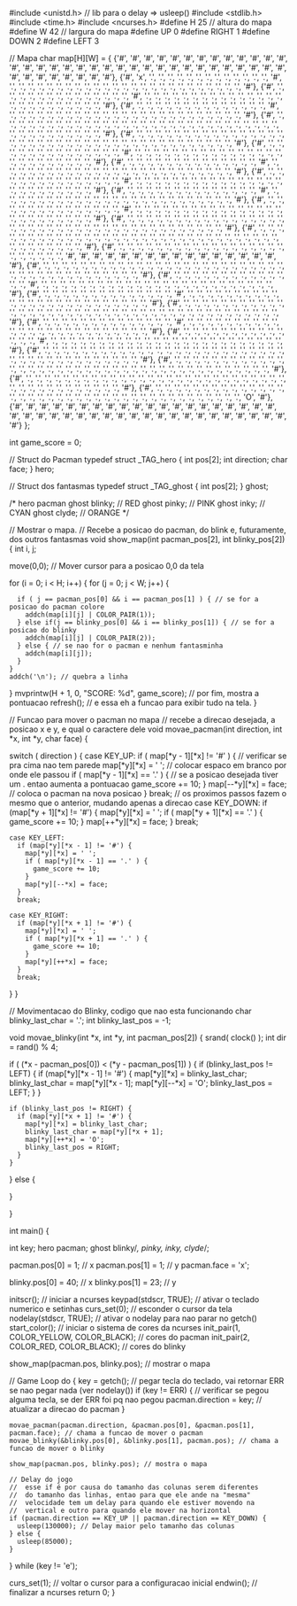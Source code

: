 #include <unistd.h> // lib para o delay => usleep()
#include <stdlib.h>
#include <time.h>
#include <ncurses.h>
#define H 25 // altura do mapa
#define W 42 // largura do mapa
#define UP 0
#define RIGHT 1
#define DOWN 2
#define LEFT 3

// Mapa
char map[H][W] = {
{'#', '#', '#', '#', '#', '#', '#', '#', '#', '#', '#', '#', '#', '#', '#', '#', '#', '#', '#', '#', '#', '#', '#', '#', '#', '#', '#', '#', '#', '#', '#', '#', '#', '#', '#', '#', '#', '#', '#', '#', '#', '#'},
{'#', 'x', '.', '.', '.', '.', '.', '.', '.', '.', '.', '.', '.', '.', '.', '#', '.', '.', '.', '.', '.', '.', '.', '.', '.', '.', '.', '.', '.', '.', '.', '.', '.', '.', '.', '.', '.', '.', '.', '.', '.', '#'},
{'#', '.', '.', '.', '.', '.', '.', '.', '.', '.', '.', '.', '.', '.', '.', '#', '.', '.', '.', '.', '.', '.', '.', '.', '.', '.', '.', '.', '.', '.', '.', '.', '.', '.', '.', '.', '.', '.', '.', '.', '.', '#'},
{'#', '.', '.', '.', '.', '.', '.', '.', '.', '.', '.', '.', '.', '.', '.', '#', '.', '.', '.', '.', '.', '.', '.', '.', '.', '.', '.', '.', '.', '.', '.', '.', '.', '.', '.', '.', '.', '.', '.', '.', '.', '#'},
{'#', '.', '.', '.', '.', '.', '.', '.', '.', '.', '.', '.', '.', '.', '.', '.', '.', '.', '.', '.', '.', '.', '.', '.', '.', '.', '.', '.', '.', '.', '.', '.', '.', '.', '.', '.', '.', '.', '.', '.', '.', '#'},
{'#', '.', '.', '.', '.', '.', '.', '.', '.', '.', '.', '.', '.', '.', '.', '.', '.', '.', '.', '.', '.', '.', '.', '.', '.', '.', '.', '.', '.', '.', '.', '.', '.', '.', '.', '.', '.', '.', '.', '.', '.', '#'},
{'#', '.', '.', '.', '.', '.', '.', '.', '.', '.', '.', '.', '.', '.', '.', '#', '.', '.', '.', '.', '.', '.', '.', '.', '.', '.', '.', '.', '.', '.', '.', '.', '.', '.', '.', '.', '.', '.', '.', '.', '.', '#'},
{'#', '.', '.', '.', '.', '.', '.', '.', '.', '.', '.', '.', '.', '.', '.', '#', '.', '.', '.', '.', '.', '.', '.', '.', '.', '.', '.', '.', '.', '.', '.', '.', '.', '.', '.', '.', '.', '.', '.', '.', '.', '#'},
{'#', '.', '.', '.', '.', '.', '.', '.', '.', '.', '.', '.', '.', '.', '.', '#', '.', '.', '.', '.', '.', '.', '.', '.', '.', '.', '.', '.', '.', '.', '.', '.', '.', '.', '.', '.', '.', '.', '.', '.', '.', '#'},
{'#', '.', '.', '.', '.', '.', '.', '.', '.', '.', '.', '.', '.', '.', '.', '#', '.', '.', '.', '.', '.', '.', '.', '.', '.', '.', '.', '.', '.', '.', '.', '.', '.', '.', '.', '.', '.', '.', '.', '.', '.', '#'},
{'#', '.', '.', '.', '.', '.', '.', '.', '.', '.', '.', '.', '.', '.', '.', '#', '.', '.', '.', '.', '.', '.', '.', '.', '.', '.', '.', '.', '.', '.', '.', '.', '.', '.', '.', '.', '.', '.', '.', '.', '.', '#'},
{'#', '.', '.', '.', '.', '.', '.', '.', '.', '.', '.', '.', '.', '.', '.', '.', '.', '.', '.', '.', '.', '.', '.', '.', '.', '.', '.', '.', '.', '.', '.', '.', '.', '.', '.', '.', '.', '.', '.', '.', '.', '#'},
{'#', '.', '.', '.', '.', '.', '.', '.', '.', '.', '.', '.', '.', '.', '.', '.', '.', '.', '.', '.', '.', '.', '.', '.', '.', '.', '.', '.', '.', '.', '.', '.', '.', '.', '.', '.', '.', '.', '.', '.', '.', '#'},
{'#', '.', '.', '.', '.', '.', '.', '.', '.', '.', '.', '.', '.', '.', '.', '.', '.', '.', '.', '.', '.', '.', '.', '.', '.', '#', '#', '#', '#', '#', '#', '#', '#', '#', '#', '#', '#', '#', '#', '#', '#', '#'},
{'#', '.', '.', '.', '.', '.', '.', '.', '.', '.', '.', '.', '.', '.', '.', '.', '.', '.', '.', '.', '.', '.', '.', '.', '.', '.', '.', '.', '.', '.', '.', '.', '.', '.', '.', '.', '.', '.', '.', '.', '.', '#'},
{'#', '.', '.', '.', '.', '.', '.', '.', '.', '.', '.', '.', '.', '.', '.', '#', '.', '.', '.', '.', '.', '.', '.', '.', '.', '.', '.', '.', '.', '.', '.', '.', '.', '.', '.', '.', '.', '.', '.', '.', '.', '#'},
{'#', '.', '.', '.', '.', '.', '.', '.', '.', '.', '.', '.', '.', '.', '.', '#', '.', '.', '.', '.', '.', '.', '.', '.', '.', '.', '.', '.', '.', '.', '.', '.', '.', '.', '.', '.', '.', '.', '.', '.', '.', '#'},
{'#', '.', '.', '.', '.', '.', '.', '.', '.', '.', '.', '.', '.', '.', '.', '.', '.', '.', '.', '.', '.', '.', '.', '.', '.', '.', '.', '.', '.', '.', '.', '.', '.', '.', '.', '.', '.', '.', '.', '.', '.', '#'},
{'#', '.', '.', '.', '.', '.', '.', '.', '.', '.', '.', '.', '.', '.', '.', '#', '.', '.', '.', '.', '.', '.', '.', '.', '.', '.', '.', '.', '.', '.', '.', '.', '.', '.', '.', '.', '.', '.', '.', '.', '.', '#'},
{'#', '.', '.', '.', '.', '.', '.', '.', '.', '.', '.', '.', '.', '.', '.', '#', '.', '.', '.', '.', '.', '.', '.', '.', '.', '.', '.', '.', '.', '.', '.', '.', '.', '.', '.', '.', '.', '.', '.', '.', '.', '#'},
{'#', '.', '.', '.', '.', '.', '.', '.', '.', '.', '.', '.', '.', '.', '.', '.', '.', '.', '.', '.', '.', '.', '.', '.', '.', '.', '.', '.', '.', '.', '.', '.', '.', '.', '.', '.', '.', '.', '.', '.', '.', '#'},
{'#', '.', '.', '.', '.', '.', '.', '.', '.', '.', '.', '.', '.', '.', '.', '.', '.', '.', '.', '.', '.', '.', '.', '.', '.', '.', '.', '.', '.', '.', '.', '.', '.', '.', '.', '.', '.', '.', '.', '.', '.', '#'},
{'#', '.', '.', '.', '.', '.', '.', '.', '.', '.', '.', '.', '.', '.', '.', '.', '.', '.', '.', '.', '.', '.', '.', '.', '.', '.', '.', '.', '.', '.', '.', '.', '.', '.', '.', '.', '.', '.', '.', '.', '.', '#'},
{'#', '.', '.', '.', '.', '.', '.', '.', '.', '.', '.', '.', '.', '.', '.', '.', '.', '.', '.', '.', '.', '.', '.', '.', '.', '.', '.', '.', '.', '.', '.', '.', '.', '.', '.', '.', '.', '.', '.', '.', 'O', '#'},
{'#', '#', '#', '#', '#', '#', '#', '#', '#', '#', '#', '#', '#', '#', '#', '#', '#', '#', '#', '#', '#', '#', '#', '#', '#', '#', '#', '#', '#', '#', '#', '#', '#', '#', '#', '#', '#', '#', '#', '#', '#', '#'}
};

int game_score = 0;

// Struct do Pacman
typedef struct _TAG_hero {
  int pos[2];
  int direction;
  char face;
} hero;

// Struct dos fantasmas
typedef struct _TAG_ghost {
  int pos[2];
} ghost;

/*
hero pacman
ghost blinky; // RED
ghost pinky; // PINK
ghost inky; // CYAN
ghost clyde; // ORANGE
*/

// Mostrar o mapa.
//  Recebe a posicao do pacman, do blink e, futuramente, dos outros fantasmas
void show_map(int pacman_pos[2], int blinky_pos[2]) {
  int i, j;

  move(0,0); // Mover cursor para a posicao 0,0 da tela

  for (i = 0; i < H; i++) {
    for (j = 0; j < W; j++) {

      if ( j == pacman_pos[0] && i == pacman_pos[1] ) { // se for a posicao do pacman colore
        addch(map[i][j] | COLOR_PAIR(1));
      } else if(j == blinky_pos[0] && i == blinky_pos[1]) { // se for a posicao do blinky
        addch(map[i][j] | COLOR_PAIR(2));
      } else { // se nao for o pacman e nenhum fantasminha
        addch(map[i][j]);
      }
    }
    addch('\n'); // quebra a linha
  }
  mvprintw(H + 1, 0, "SCORE: %d", game_score); // por fim, mostra a pontuacao
  refresh(); // e essa eh a funcao para exibir tudo na tela.
}

// Funcao para mover o pacman no mapa
//  recebe a direcao desejada, a posicao x e y, e qual o caractere dele
void movae_pacman(int direction, int *x, int *y, char face) {

  switch ( direction ) {
    case KEY_UP:
      if ( map[*y - 1][*x] != '#' ) { // verificar se pra cima nao tem parede
        map[*y][*x] = ' '; // colocar espaco em branco por onde ele passou
        if ( map[*y - 1][*x] == '.' ) { // se a posicao desejada tiver um . entao aumenta a pontuacao
          game_score += 10;
        }
        map[--*y][*x] = face; // coloca o pacman na nova posicao
      }
      break;
    // os proximos passos fazem o mesmo que o anterior, mudando apenas a direcao
    case KEY_DOWN:
      if (map[*y + 1][*x] != '#') {
        map[*y][*x] = ' ';
        if ( map[*y + 1][*x] == '.' ) {
          game_score += 10;
        }
        map[++*y][*x] = face;
      }
      break;

    case KEY_LEFT:
      if (map[*y][*x - 1] != '#') {
        map[*y][*x] = ' ';
        if ( map[*y][*x - 1] == '.' ) {
          game_score += 10;
        }
        map[*y][--*x] = face;
      }
      break;

    case KEY_RIGHT:
      if (map[*y][*x + 1] != '#') {
        map[*y][*x] = ' ';
        if ( map[*y][*x + 1] == '.' ) {
          game_score += 10;
        }
        map[*y][++*x] = face;
      }
      break;
  }
}


// Movimentacao do Blinky, codigo que nao esta funcionando
char blinky_last_char = '.';
int blinky_last_pos = -1;

void movae_blinky(int *x, int *y, int pacman_pos[2]) {
  srand( clock() );
  int dir = rand() % 4;

  if ( (*x - pacman_pos[0]) < (*y - pacman_pos[1]) ) {
    if (blinky_last_pos != LEFT) {
      if (map[*y][*x - 1] != '#') {
        map[*y][*x] = blinky_last_char;
        blinky_last_char = map[*y][*x - 1];
        map[*y][--*x] = 'O';
        blinky_last_pos = LEFT;
      }
    }

    if (blinky_last_pos != RIGHT) {
      if (map[*y][*x + 1] != '#') {
        map[*y][*x] = blinky_last_char;
        blinky_last_char = map[*y][*x + 1];
        map[*y][++*x] = 'O';
        blinky_last_pos = RIGHT;
      }
    }
  } else {

  }

}

int main() {

  int key;
  hero pacman;
  ghost blinky/*, pinky, inky, clyde*/;

  pacman.pos[0] = 1; // x
  pacman.pos[1] = 1; // y
  pacman.face = 'x';

  blinky.pos[0] = 40; // x
  blinky.pos[1] = 23; // y

  initscr(); // iniciar a ncurses
  keypad(stdscr, TRUE); // ativar o teclado numerico e setinhas
  curs_set(0); // esconder o cursor da tela
  nodelay(stdscr, TRUE); // ativar o nodelay para nao parar no getch()
  start_color(); // iniciar o sistema de cores da ncurses
  init_pair(1, COLOR_YELLOW, COLOR_BLACK); // cores do pacman
  init_pair(2, COLOR_RED, COLOR_BLACK); // cores do blinky

  show_map(pacman.pos, blinky.pos); // mostrar o mapa

  // Game Loop
  do {
    key = getch(); // pegar tecla do teclado, vai retornar ERR se nao pegar nada (ver nodelay())
    if (key != ERR) { // verificar se pegou alguma tecla, se der ERR foi pq nao pegou
      pacman.direction = key; // atualizar a direcao do pacman
    }

    movae_pacman(pacman.direction, &pacman.pos[0], &pacman.pos[1], pacman.face); // chama a funcao de mover o pacman
    movae_blinky(&blinky.pos[0], &blinky.pos[1], pacman.pos); // chama a funcao de mover o blinky

    show_map(pacman.pos, blinky.pos); // mostra o mapa

    // Delay do jogo
    //  esse if é por causa do tamanho das colunas serem diferentes
    //  do tamanho das linhas, entao para que ele ande na "mesma"
    //  velocidade tem um delay para quando ele estiver movendo na
    //  vertical e outro para quando ele mover na horizontal
    if (pacman.direction == KEY_UP || pacman.direction == KEY_DOWN) {
      usleep(130000); // Delay maior pelo tamanho das colunas
    } else {
      usleep(85000);
    }
  } while (key != 'e');

  curs_set(1); // voltar o cursor para a configuracao inicial
  endwin(); // finalizar a ncurses
  return 0;
}
